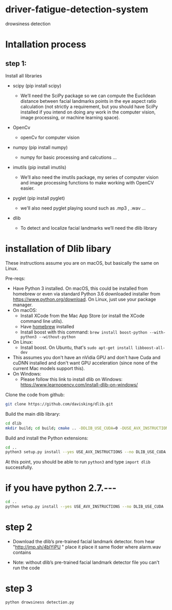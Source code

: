 # driver-fatigue-detection-system
drowsiness detection

# Intallation process

## step 1:
 Install all libraries 
 - scipy  (pip install scipy)
     - We’ll need the SciPy package so we can compute the Euclidean distance between facial landmarks points in the eye aspect ratio calculation (not strictly a requirement, but you should have SciPy installed if you intend on doing any work in the computer vision, image processing, or machine learning space).

- OpenCv
  - openCv for computer vision

- numpy (pip install numpy)
  - numpy for basic processing and calcutions ...

- imutils (pip install imutils)
   - We’ll also need the imutils package, my series of computer vision and image processing functions to make working with OpenCV easier.

-  pyglet (pip install pyglet)
    - we'll also need pyglet  playing sound such as .mp3 , .wav ...  

-  dlib
   - To detect and localize facial landmarks we’ll need the dlib library


# installation of Dlib libary 
These instructions assume you are on macOS, but basically the same on Linux.

Pre-reqs:
- Have Python 3 installed. On macOS, this could be installed from homebrew or even via standard 
  Python 3.6 downloaded installer from https://www.python.org/download. On Linux, just use your
  package manager.
- On macOS:
  - Install XCode from the Mac App Store (or install the XCode command line utils).
  - Have [homebrew](https://brew.sh/) installed
  - Install boost with this command: `brew install boost-python --with-python3 --without-python`
- On Linux:
  - Install boost. On Ubuntu, that's `sudo apt-get install libboost-all-dev`
- This assumes you don't have an nVidia GPU and don't have Cuda and cuDNN installed and don't want
  GPU acceleration (since none of the current Mac models support this).
- On Windows:
  - Please follow this link to install dlib on Windows: https://www.learnopencv.com/install-dlib-on-windows/

Clone the code from github:

```bash
git clone https://github.com/davisking/dlib.git
```

Build the main dlib library:

```bash
cd dlib
mkdir build; cd build; cmake .. -DDLIB_USE_CUDA=0 -DUSE_AVX_INSTRUCTIONS=1; cmake --build .
```

Build and install the Python extensions:

```bash
cd ..
python3 setup.py install --yes USE_AVX_INSTRUCTIONS --no DLIB_USE_CUDA
```

At this point, you should be able to run `python3` and type `import dlib` successfully.

# if you have python 2.7.---
```bash
cd ..
python setup.py install --yes USE_AVX_INSTRUCTIONS --no DLIB_USE_CUDA
```
# step 2
- Download the dlib’s pre-trained facial landmark detector. from hear "http://jmp.sh/4bIYiPU " place it place it same floder where alarm.wav contains 

- Note: without dlib’s pre-trained facial landmark detector file you can't run the code 

# step 3

```bash
python drowsiness detection.py

```

